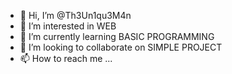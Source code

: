 - 👋 Hi, I’m @Th3Un1qu3M4n
- 👀 I’m interested in WEB
- 🌱 I’m currently learning BASIC PROGRAMMING
- 💞️ I’m looking to collaborate on SIMPLE PROJECT
- 📫 How to reach me ...

<!---
Th3Un1qu3M4n/Th3Un1qu3M4n is a ✨ special ✨ repository because its `README.md` (this file) appears on your GitHub profile.
You can click the Preview link to take a look at your changes.
--->
